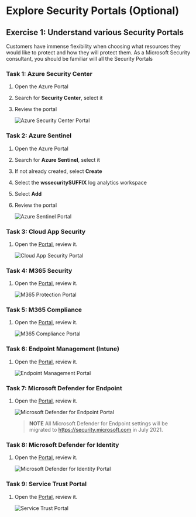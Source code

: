 # Explore Security Portals (Optional)

## Exercise 1: Understand various Security Portals

Customers have immense flexibility when choosing what resources they would like to protect and how they will protect them. As a Microsoft Security consultant, you should be familiar will all the Security Portals

### Task 1: Azure Security Center

1. Open the Azure Portal
2. Search for **Security Center**, select it
3. Review the portal

    ![Azure Security Center Portal](./media/portal_azure_security_center.png "Azure Security Center Portal")

### Task 2: Azure Sentinel

1. Open the Azure Portal
2. Search for **Azure Sentinel**, select it
3. If not already created, select **Create**
4. Select the **wssecuritySUFFIX** log analytics workspace
5. Select **Add**
6. Review the portal

    ![Azure Sentinel Portal](./media/portal_azure_sentinel.png "Azure Sentinel Portal")

### Task 3: Cloud App Security

1. Open the [Portal](https://portal.cloudappsecurity.com/), review it.

    ![Cloud App Security Portal](./media/portal_cloud_app_security.png "Cloud App Security Portal")

### Task 4: M365 Security

1. Open the [Portal](https://protection.office.com/homepage), review it.

    ![M365 Protection Portal](./media/portal_m365_protection.png "M365 Protection Portal")

### Task 5: M365 Compliance

1. Open the [Portal](https://compliance.microsoft.com/homepage), review it.

    ![M365 Compliance Portal](./media/portal_m365_protection.png "M365 Compliance Portal")

### Task 6: Endpoint Management (Intune)

1. Open the [Portal](https://endpoint.microsoft.com/?ref=AdminCenter), review it.

    ![Endpoint Management Portal](./media/portal_endpoint_management.png "Endpoint Management Portal")

### Task 7: Microsoft Defender for Endpoint

1. Open the [Portal](https://securitycenter.microsoft.com), review it.

    ![Microsoft Defender for Endpoint Portal](./media/portal_defender_endpoint.png "Microsoft Defender for Endpoint Portal")

    > **NOTE** All Microsoft Defender for Endpoint settings will be migrated to https://security.microsoft.com in July 2021.

### Task 8: Microsoft Defender for Identity

1. Open the [Portal](https://portal.atp.azure.com/), review it.

    ![Microsoft Defender for Identity Portal](./media/portal_defender_identity.png "Microsoft Defender for Identity Portal")

### Task 9: Service Trust Portal

1. Open the [Portal](https://servicetrust.microsoft.com/), review it.

    ![Service Trust Portal](./media/portal_service_trust.png "Service Trust Portal")
